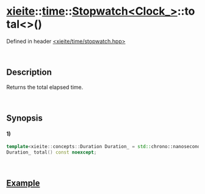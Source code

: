 # [xieite](../../../../../xieite.md)\:\:[time](../../../../../time.md)\:\:[Stopwatch<Clock_>](../../../stopwatch.md)\:\:total\<\>\(\)
Defined in header [<xieite/time/stopwatch.hpp>](../../../../../../include/xieite/time/stopwatch.hpp)

&nbsp;

## Description
Returns the total elapsed time.

&nbsp;

## Synopsis
#### 1)
```cpp
template<xieite::concepts::Duration Duration_ = std::chrono::nanoseconds>
Duration_ total() const noexcept;
```

&nbsp;

## [Example](../../../stopwatch.md#Example)
